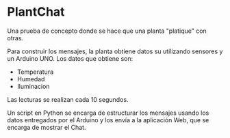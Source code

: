# PlantChat
Una prueba de concepto donde se hace que una planta "platique" con otras.

Para construir los mensajes, la planta obtiene datos su  utilizando sensores y un Arduino UNO.
Los datos que obtiene son:
  - Temperatura
  - Humedad
  - Iluminacion

Las lecturas se realizan cada 10 segundos.

Un script en Python se encarga de estructurar los mensajes usando los datos entregados por el Arduino y los envía a la aplicación Web, que se encarga de mostrar el Chat.
